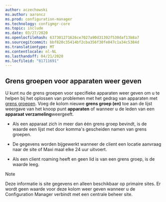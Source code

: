 ```yaml
---
author: aczechowski
ms.author: aaroncz
ms.prod: configuration-manager
ms.technology: configmgr-core
ms.topic: include
ms.date: 03/27/2020
ms.openlocfilehash: 637301271626ce7027a90d31392f530daf13b8a7
ms.sourcegitcommit: bbf820c35414bf2cba356f30fe047c1a34c5384d
ms.translationtype: MT
ms.contentlocale: nl-NL
ms.lasthandoff: 04/21/2020
ms.locfileid: "81711691"
---
```

## <a name="show-boundary-groups-for-devices"></a><a name="bkmk_boundary"></a>Grens groepen voor apparaten weer geven

<!--6521835-->

U kunt nu de grens groepen voor specifieke apparaten weer geven om u te helpen bij het oplossen van problemen met het gedrag van apparaten met [grens groepen](../../../../servers/deploy/configure/boundary-groups.md). Voeg de kolom nieuwe **grens groep (en)** toe aan de lijst weergave van het knoop punt **apparaten** of wanneer u de leden van een **apparaat verzameling**weergeeft.

- Als een apparaat zich in meer dan één grens groep bevindt, is de waarde een lijst met door komma's gescheiden namen van grens groepen.

- De gegevens worden bijgewerkt wanneer de client een locatie aanvraag naar de site of Maxi maal elke 24 uur uitvoert.

- Als een client roaming heeft en geen lid is van een grens groep, is de waarde leeg.

> [!NOTE]
> Deze informatie is site gegevens en alleen beschikbaar op primaire sites. Er wordt geen waarde voor deze kolom weer geven wanneer u de Configuration Manager verbindt met een centrale beheer site.
